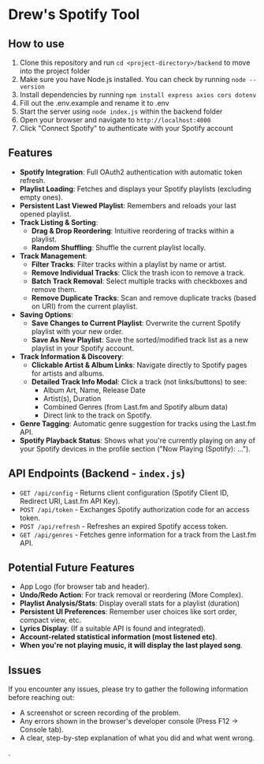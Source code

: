 # Drew's Spotify Tool

## How to use
1. Clone this repository and run `cd <project-directory>/backend` to move into the project folder
2. Make sure you have Node.js installed. You can check by running `node --version`
3. Install dependencies by running `npm install express axios cors dotenv`
4. Fill out the .env.example and rename it to .env
5. Start the server using `node index.js` within the backend folder
6. Open your browser and navigate to `http://localhost:4000`
7. Click "Connect Spotify" to authenticate with your Spotify account

## Features
-   **Spotify Integration**: Full OAuth2 authentication with automatic token refresh.
-   **Playlist Loading**: Fetches and displays your Spotify playlists (excluding empty ones).
-   **Persistent Last Viewed Playlist**: Remembers and reloads your last opened playlist.
-   **Track Listing & Sorting**:
    -   **Drag & Drop Reordering**: Intuitive reordering of tracks within a playlist.
    -   **Random Shuffling**: Shuffle the current playlist locally.
-   **Track Management**:
    -   **Filter Tracks**: Filter tracks within a playlist by name or artist.
    -   **Remove Individual Tracks**: Click the trash icon to remove a track.
    -   **Batch Track Removal**: Select multiple tracks with checkboxes and remove them.
    -   **Remove Duplicate Tracks**: Scan and remove duplicate tracks (based on URI) from the current playlist.
-   **Saving Options**:
    -   **Save Changes to Current Playlist**: Overwrite the current Spotify playlist with your new order.
    -   **Save As New Playlist**: Save the sorted/modified track list as a new playlist in your Spotify account.
-   **Track Information & Discovery**:
    -   **Clickable Artist & Album Links**: Navigate directly to Spotify pages for artists and albums.
    -   **Detailed Track Info Modal**: Click a track (not links/buttons) to see:
        -   Album Art, Name, Release Date
        -   Artist(s), Duration
        -   Combined Genres (from Last.fm and Spotify album data)
        -   Direct link to the track on Spotify.
-   **Genre Tagging**: Automatic genre suggestion for tracks using the Last.fm API.
-   **Spotify Playback Status**: Shows what you're currently playing on any of your Spotify devices in the profile section ("Now Playing (Spotify): ...").

## API Endpoints (Backend - `index.js`)
-   `GET /api/config` - Returns client configuration (Spotify Client ID, Redirect URI, Last.fm API Key).
-   `POST /api/token` - Exchanges Spotify authorization code for an access token.
-   `POST /api/refresh` - Refreshes an expired Spotify access token.
-   `GET /api/genres` - Fetches genre information for a track from the Last.fm API.

## Potential Future Features
-   App Logo (for browser tab and header).
-   **Undo/Redo Action**: For track removal or reordering (More Complex).
-   **Playlist Analysis/Stats**: Display overall stats for a playlist (duration)
-   **Persistent UI Preferences**: Remember user choices like sort order, compact view, etc.
-   **Lyrics Display**: (If a suitable API is found and integrated).
-   **Account-related statistical information (most listened etc)**.
-   **When you're not playing music, it will display the last played song**.

## Issues
If you encounter any issues, please try to gather the following information before reaching out:
-   A screenshot or screen recording of the problem.
-   Any errors shown in the browser's developer console (Press F12 → Console tab).
-   A clear, step-by-step explanation of what you did and what went wrong.


.
